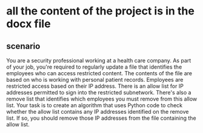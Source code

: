 # all the content of the project is in the docx file
## scenario
You are a security professional working at a health care company. As part of your job, you're required to regularly update a file that identifies the employees who can access restricted content. The contents of the file are based on who is working with personal patient records. Employees are restricted access based on their IP address. There is an allow list for IP addresses permitted to sign into the restricted subnetwork. There's also a remove list that identifies which employees you must remove from this allow list.
Your task is to create an algorithm that uses Python code to check whether the allow list contains any IP addresses identified on the remove list. If so, you should remove those IP addresses from the file containing the allow list.

